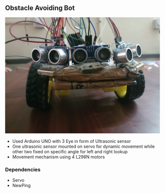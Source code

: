 ## Obstacle Avoiding Bot
![](ROVER.jpeg)
- Used Arduino UNO with 3 Eye in form of Ultrasonic sensor
- One ultrasonic sensor mounted on servo for dynamic movement while other two fixed on specific angle for left and right lookup
- Movement mechanism using 4 L298N motors

### Dependencies

- Servo
- NewPing
